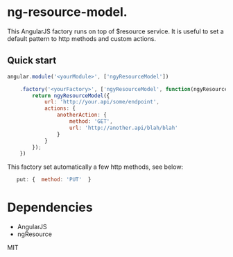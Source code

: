 # ng-resource-model.

This AngularJS factory runs on top of $resource service. It is useful to set a default pattern to http methods and custom actions.

## Quick start

```javascript
angular.module('<yourModule>', ['ngyResourceModel'])

    .factory('<yourFactory>', ['ngyResourceModel', function(ngyResourceModel){
        return ngyResourceModel({
            url: 'http://your.api/some/endpoint',
            actions: {
                anotherAction: {
                    method: 'GET',
                    url: 'http://another.api/blah/blah'
                }
            }
        });
    })
````
This factory set automatically a few http methods, see below:
 ```javascript 
    put: {  method: 'PUT'  }
 ```

# Dependencies
* AngularJS
* ngResource

MIT